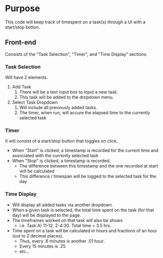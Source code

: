 # Purpose

This code will keep track of timespent on a task(s) through a UI with a start/stop botton.

## Front-end

Consists of the "Task Selection", "Timer", and "Time Display" sections.

### Task Selection

Will have 2 elements. 

1. Add Task
    1. There will be a text input box to input a new task. 
    2. This task will be added to the dropdown menu.
2. Select Task Dropdown
    1. Will include all previously added tasks.
    2. The timer, when run, will accure the elapsed time to the currently selected task

### Timer

It will consist of a start/stop button that toggles on click.

* When "Start" is clicked, a timestamp is recorded for the current time and associated with the currently selected task
* When "Stop" is clicked, a timestamp is recorded.
    * The difference between this timestamp and the one recorded at start will be calculated
    * This difference / timespan will be logged to the selected task for the day


### Time Display

* Will display all added tasks via another dropdown. 
* When a given task is selected, the total time spent on the task (for that day) will be displayed to the page.
* The timeframes worked on that task will also be shows 
    * i.e. Task A) 11-12, 2-4:30. Total time = 3.5 hrs.
* Time spent on a task will be calculated in hours and fractions of an hour (out to 2 decimal places).
    * Thus, every .6 minutes is another .01 hour.
    * Every 15 minutes is .25
    * etc...